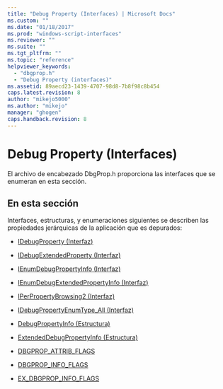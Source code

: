```yaml
---
title: "Debug Property (Interfaces) | Microsoft Docs"
ms.custom: ""
ms.date: "01/18/2017"
ms.prod: "windows-script-interfaces"
ms.reviewer: ""
ms.suite: ""
ms.tgt_pltfrm: ""
ms.topic: "reference"
helpviewer_keywords: 
  - "dbgprop.h"
  - "Debug Property (interfaces)"
ms.assetid: 89aecd23-1439-4707-98d8-7b8f98c8b454
caps.latest.revision: 8
author: "mikejo5000"
ms.author: "mikejo"
manager: "ghogen"
caps.handback.revision: 8
---
```

# Debug Property (Interfaces)
El archivo de encabezado DbgProp.h proporciona las interfaces que se enumeran en esta sección.  
  
## En esta sección  
 Interfaces, estructuras, y enumeraciones siguientes se describen las propiedades jerárquicas de la aplicación que es depurados:  
  
-   [IDebugProperty \(Interfaz\)](../../winscript/reference/idebugproperty-interface.md)  
  
-   [IDebugExtendedProperty \(Interfaz\)](../../winscript/reference/idebugextendedproperty-interface.md)  
  
-   [IEnumDebugPropertyInfo \(Interfaz\)](../../winscript/reference/ienumdebugpropertyinfo-interface.md)  
  
-   [IEnumDebugExtendedPropertyInfo \(Interfaz\)](../../winscript/reference/ienumdebugextendedpropertyinfo-interface.md)  
  
-   [IPerPropertyBrowsing2 \(Interfaz\)](../../winscript/reference/iperpropertybrowsing2-interface-1.md)  
  
-   [IDebugPropertyEnumType\_All \(Interfaz\)](../../winscript/reference/idebugpropertyenumtype-all-interface.md)  
  
-   [DebugPropertyInfo \(Estructura\)](../../winscript/reference/debugpropertyinfo-structure.md)  
  
-   [ExtendedDebugPropertyInfo \(Estructura\)](../../winscript/reference/extendeddebugpropertyinfo-structure.md)  
  
-   [DBGPROP\_ATTRIB\_FLAGS](../../winscript/reference/dbgprop-attrib-flags.md)  
  
-   [DBGPROP\_INFO\_FLAGS](../../winscript/reference/dbgprop-info-flags.md)  
  
-   [EX\_DBGPROP\_INFO\_FLAGS](../../winscript/reference/ex-dbgprop-info-flags.md)